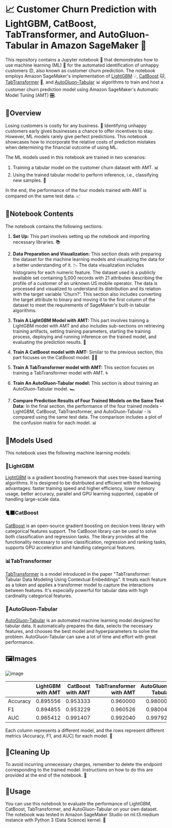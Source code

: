 # 📈 Customer Churn Prediction with LightGBM, CatBoost, TabTransformer, and AutoGluon-Tabular in Amazon SageMaker 🚀

This repository contains a Jupyter notebook 📓 that demonstrates how to use machine learning (ML) 🧠 for the automated identification of unhappy customers 😞, also known as customer churn prediction. The notebook employs Amazon SageMaker's implementation of [LightGBM](https://lightgbm.readthedocs.io/en/latest/) 💡, [CatBoost](https://catboost.ai/) 🐱, [TabTransformer](https://arxiv.org/abs/2012.06678) 🔄, and [AutoGluon-Tabular](https://auto.gluon.ai/stable/index.html) 📊 algorithms to train and host a customer churn prediction model using Amazon SageMaker's Automatic Model Tuning (AMT) 🎛️.

## 📝Overview

Losing customers is costly for any business. 💸 Identifying unhappy customers early gives businesses a chance to offer incentives to stay. However, ML models rarely give perfect predictions. This notebook showcases how to incorporate the relative costs of prediction mistakes when determining the financial outcome of using ML.

The ML models used in this notebook are trained in two scenarios:

1. Training a tabular model on the customer churn dataset with AMT. 📊
2. Using the trained tabular model to perform inference, i.e., classifying new samples. 🧮

In the end, the performance of the four models trained with AMT is compared on the same test data. 📈

## 📘Notebook Contents

The notebook contains the following sections:

1. **Set Up:** This part involves setting up the notebook and importing necessary libraries. 📚

2. **Data Preparation and Visualization:** This section deals with preparing the dataset for the machine learning models and visualizing the data for a better understanding of it. 📉 The data visualization includes histograms for each numeric feature. The dataset used is a publicly available set containing 5,000 records with 21 attributes describing the profile of a customer of an unknown US mobile operator. The data is processed and visualized to understand its distribution and its relation with the target variable 'Churn?'. This section also includes converting the target attribute to binary and moving it to the first column of the dataset to meet the requirements of SageMaker's built-in tabular algorithms.

3. **Train A LightGBM Model with AMT:** This part involves training a LightGBM model with AMT and also includes sub-sections on retrieving training artifacts, setting training parameters, starting the training process, deploying and running inference on the trained model, and evaluating the prediction results. 🎯

4. **Train A CatBoost model with AMT:** Similar to the previous section, this part focuses on the CatBoost model. 🐱‍💻

5. **Train A TabTransformer model with AMT:** This section focuses on training a TabTransformer model with AMT. 🌀

6. **Train An AutoGluon-Tabular model:** This section is about training an AutoGluon-Tabular model. 🏎️

7. **Compare Prediction Results of Four Trained Models on the Same Test Data:** In the final section, the performance of the four trained models - LightGBM, CatBoost, TabTransformer, and AutoGluon-Tabular - is compared using the same test data. The comparison includes a plot of the confusion matrix for each model. 📊

## 🤖Models Used

This notebook uses the following machine learning models:

### 🌳LightGBM

[LightGBM](https://lightgbm.readthedocs.io/en/latest/) is a gradient boosting framework that uses tree-based learning algorithms. It is designed to be distributed and efficient with the following advantages: faster training speed and higher efficiency, lower memory usage, better accuracy, parallel and GPU learning supported, capable of handling large-scale data.

### 🐈‍⬛CatBoost

[CatBoost](https://catboost.ai/) is an open-source gradient boosting on decision trees library with categorical features support. The CatBoost library can be used to solve both classification and regression tasks. The library provides all the functionality necessary to solve classification, regression and ranking tasks, supports GPU acceleration and handling categorical features.

### 📊TabTransformer

[TabTransformer](https://arxiv.org/abs/2012.06678) is a model introduced in the paper "TabTransformer: Tabular Data Modeling Using Contextual Embeddings". It treats each feature as a token and applies a transformer model to capture the interactions between features. It's especially powerful for tabular data with high cardinality categorical features.

### 🚀AutoGluon-Tabular

[AutoGluon-Tabular](https://auto.gluon.ai/stable/index.html) is an automated machine learning model designed for tabular data. It automatically prepares the data, selects the necessary features, and chooses the best model and hyperparameters to solve the problem. AutoGluon-Tabular can save a lot of time and effort with great performance.

## 🖼️Images

![image](https://github.com/vivek7208/Customer-Churn-Prediction/assets/65945306/f95c5cfa-13ef-4c4d-a2b1-b7230aefe97a)



|                         | LightGBM with AMT | CatBoost with AMT | TabTransformer with AMT | AutoGluon-Tabular |
|-------------------------|------------------:|------------------:|------------------------:|------------------:|
| Accuracy                |          0.895556 |          0.953333 |                0.960000 |          0.980000 |
| F1                      |          0.894855 |          0.953229 |                0.960526 |          0.980044 |
| AUC                     |          0.965412 |          0.991407 |                0.992040 |          0.997926 |

Each column represents a different model, and the rows represent different metrics (Accuracy, F1, and AUC) for each model. 📝

## 🧹Cleaning Up

To avoid incurring unnecessary charges, remember to delete the endpoint corresponding to the trained model. Instructions on how to do this are provided at the end of the notebook. 🧾

## 🔧Usage

You can use this notebook to evaluate the performance of LightGBM, CatBoost, TabTransformer, and AutoGluon-Tabular on your own dataset. The notebook was tested in Amazon SageMaker Studio on ml.t3.medium instance with Python 3 (Data Science) kernel. 🐍
